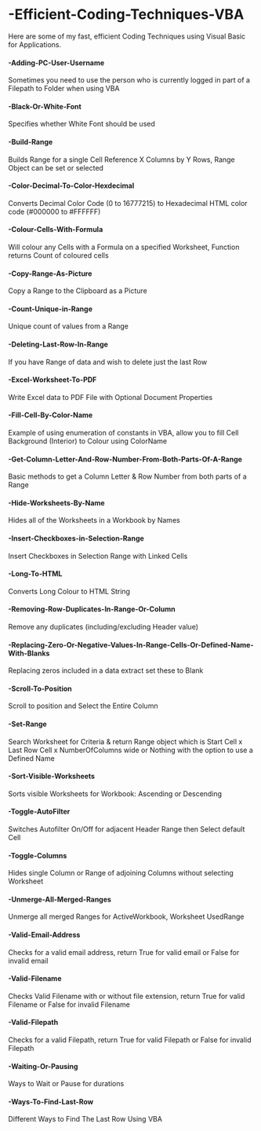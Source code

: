 # -Efficient-Coding-Techniques-VBA
Here are some of my fast, efficient Coding Techniques using Visual Basic for Applications.

#### -Adding-PC-User-Username
Sometimes you need to use the person who is currently logged in part of a Filepath to Folder when using VBA

#### -Black-Or-White-Font
Specifies whether White Font should be used

#### -Build-Range
Builds Range for a single Cell Reference X Columns by Y Rows, Range Object can be set or selected

#### -Color-Decimal-To-Color-Hexdecimal
Converts Decimal Color Code (0 to 16777215) to Hexadecimal HTML color code (#000000 to #FFFFFF)

#### -Colour-Cells-With-Formula
Will colour any Cells with a Formula on a specified Worksheet, Function returns Count of coloured cells

#### -Copy-Range-As-Picture
Copy a Range to the Clipboard as a Picture

#### -Count-Unique-in-Range
Unique count of values from a Range

#### -Deleting-Last-Row-In-Range
If you have Range of data and wish to delete just the last Row

#### -Excel-Worksheet-To-PDF
Write Excel data to PDF File with Optional Document Properties

#### -Fill-Cell-By-Color-Name
Example of using enumeration of constants in VBA, allow you to fill Cell Background (Interior) to Colour using ColorName

#### -Get-Column-Letter-And-Row-Number-From-Both-Parts-Of-A-Range
Basic methods to get a Column Letter & Row Number from both parts of a Range

#### -Hide-Worksheets-By-Name
Hides all of the Worksheets in a Workbook by Names

#### -Insert-Checkboxes-in-Selection-Range
Insert Checkboxes in Selection Range with Linked Cells

#### -Long-To-HTML
Converts Long Colour to HTML String

#### -Removing-Row-Duplicates-In-Range-Or-Column
Remove any duplicates (including/excluding Header value)

#### -Replacing-Zero-Or-Negative-Values-In-Range-Cells-Or-Defined-Name-With-Blanks
Replacing zeros included in a data extract set these to Blank

#### -Scroll-To-Position
Scroll to position and Select the Entire Column

#### -Set-Range
Search Worksheet for Criteria & return Range object which is Start Cell x Last Row Cell x NumberOfColumns wide or Nothing with the option to use a Defined Name

#### -Sort-Visible-Worksheets
Sorts visible Worksheets for Workbook: Ascending or Descending

#### -Toggle-AutoFilter
Switches Autofilter On/Off for adjacent Header Range then Select default Cell

#### -Toggle-Columns
Hides single Column or Range of adjoining Columns without selecting Worksheet

#### -Unmerge-All-Merged-Ranges
Unmerge all merged Ranges for ActiveWorkbook, Worksheet UsedRange

#### -Valid-Email-Address
Checks for a valid email address, return True for valid email or False for invalid email

#### -Valid-Filename
Checks Valid Filename with or without file extension, return True for valid Filename or False for invalid Filename

#### -Valid-Filepath
Checks for a valid Filepath, return True for valid Filepath or False for invalid Filepath

#### -Waiting-Or-Pausing
Ways to Wait or Pause for durations

#### -Ways-To-Find-Last-Row
Different Ways to Find The Last Row Using VBA